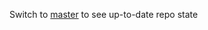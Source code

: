 Switch to [master](https://github.com/gmx-io/gmx-interface/tree/master) to see up-to-date repo state
